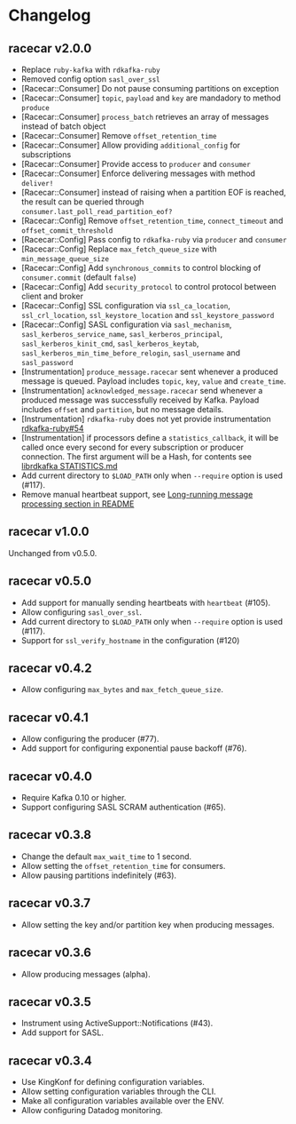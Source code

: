 # Changelog

## racecar v2.0.0

* Replace `ruby-kafka` with `rdkafka-ruby`
* Removed config option `sasl_over_ssl`
* [Racecar::Consumer] Do not pause consuming partitions on exception
* [Racecar::Consumer] `topic`, `payload` and `key` are mandadory to method `produce`
* [Racecar::Consumer] `process_batch` retrieves an array of messages instead of batch object
* [Racecar::Consumer] Remove `offset_retention_time`
* [Racecar::Consumer] Allow providing `additional_config` for subscriptions
* [Racecar::Consumer] Provide access to `producer` and `consumer`
* [Racecar::Consumer] Enforce delivering messages with method `deliver!`
* [Racecar::Consumer] instead of raising when a partition EOF is reached, the result can be queried through `consumer.last_poll_read_partition_eof?`
* [Racecar::Config] Remove `offset_retention_time`, `connect_timeout` and `offset_commit_threshold`
* [Racecar::Config] Pass config to `rdkafka-ruby` via `producer` and `consumer`
* [Racecar::Config] Replace `max_fetch_queue_size` with `min_message_queue_size`
* [Racecar::Config] Add `synchronous_commits` to control blocking of `consumer.commit` (default `false`)
* [Racecar::Config] Add `security_protocol` to control protocol between client and broker
* [Racecar::Config] SSL configuration via `ssl_ca_location`, `ssl_crl_location`, `ssl_keystore_location` and `ssl_keystore_password`
* [Racecar::Config] SASL configuration via `sasl_mechanism`, `sasl_kerberos_service_name`, `sasl_kerberos_principal`, `sasl_kerberos_kinit_cmd`, `sasl_kerberos_keytab`, `sasl_kerberos_min_time_before_relogin`, `sasl_username` and `sasl_password`
* [Instrumentation] `produce_message.racecar` sent whenever a produced message is queued. Payload includes `topic`, `key`, `value` and `create_time`.
* [Instrumentation] `acknowledged_message.racecar` send whenever a produced message was successfully received by Kafka. Payload includes `offset` and `partition`, but no message details.
* [Instrumentation] `rdkafka-ruby` does not yet provide instrumentation [rdkafka-ruby#54](https://github.com/appsignal/rdkafka-ruby/issues/54)
* [Instrumentation] if processors define a `statistics_callback`, it will be called once every second for every subscription or producer connection. The first argument will be a Hash, for contents see [librdkafka STATISTICS.md](https://github.com/edenhill/librdkafka/blob/master/STATISTICS.md)
* Add current directory to `$LOAD_PATH` only when `--require` option is used (#117).
* Remove manual heartbeat support, see [Long-running message processing section in README](README.md#long-running-message-processing)

## racecar v1.0.0

Unchanged from v0.5.0.

## racecar v0.5.0

* Add support for manually sending heartbeats with `heartbeat` (#105).
* Allow configuring `sasl_over_ssl`.
* Add current directory to `$LOAD_PATH` only when `--require` option is used (#117).
* Support for `ssl_verify_hostname` in the configuration (#120)

## racecar v0.4.2

* Allow configuring `max_bytes` and `max_fetch_queue_size`.

## racecar v0.4.1

* Allow configuring the producer (#77).
* Add support for configuring exponential pause backoff (#76).

## racecar v0.4.0

* Require Kafka 0.10 or higher.
* Support configuring SASL SCRAM authentication (#65).

## racecar v0.3.8

* Change the default `max_wait_time` to 1 second.
* Allow setting the `offset_retention_time` for consumers.
* Allow pausing partitions indefinitely (#63).

## racecar v0.3.7

* Allow setting the key and/or partition key when producing messages.

## racecar v0.3.6

* Allow producing messages (alpha).

## racecar v0.3.5

* Instrument using ActiveSupport::Notifications (#43).
* Add support for SASL.

## racecar v0.3.4

* Use KingKonf for defining configuration variables.
* Allow setting configuration variables through the CLI.
* Make all configuration variables available over the ENV.
* Allow configuring Datadog monitoring.
